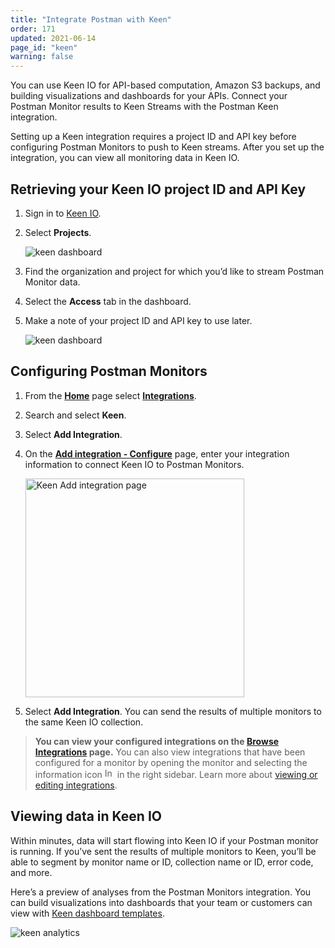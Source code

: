 ```yaml
---
title: "Integrate Postman with Keen"
order: 171
updated: 2021-06-14
page_id: "keen"
warning: false
---
```


You can use Keen IO for API-based computation, Amazon S3 backups, and building visualizations and dashboards for your APIs. Connect your Postman Monitor results to Keen Streams with the Postman Keen integration.

Setting up a Keen integration requires a project ID and API key before configuring Postman Monitors to push to Keen streams. After you set up the integration, you can view all monitoring data in Keen IO.

## Retrieving your Keen IO project ID and API Key

1. Sign in to [Keen IO](https://keen.io/users/login/).
1. Select **Projects**.

    ![keen dashboard](https://assets.postman.com/postman-docs/keen-projects.jpg)

1. Find the organization and project for which you’d like to stream Postman Monitor data.
1. Select the **Access** tab in the dashboard.
1. Make a note of your project ID and API key to use later.

    ![keen dashboard](https://assets.postman.com/postman-docs/keen-write-key.jpg)

## Configuring Postman Monitors

1. From the **[Home](https://go.postman.co/home)** page select **[Integrations](https://go.postman.co/integrations)**.
1. Search and select **Keen**.
1. Select **Add Integration**.
1. On the [**Add integration - Configure**](https://postman.postman.co/integrations/service/keen_io/add/monitor_run_keen_io) page, enter your integration information to connect Keen IO to Postman Monitors.

    <img alt="Keen Add integration page" src="https://assets.postman.com/postman-docs/v10/keen-add-integration-configuration-v10.15.jpg" width="350px">

1. Select **Add Integration**. You can send the results of multiple monitors to the same Keen IO collection.

> **You can view your configured integrations on the [Browse Integrations](https://go.postman.co/integrations/browse) page.** You can also view integrations that have been configured for a monitor by opening the monitor and selecting the information icon <img alt="Information icon" src="https://assets.postman.com/postman-docs/icon-information-v9-5.jpg#icon" width="16px"> in the right sidebar. Learn more about [viewing or editing integrations](/docs/integrations/intro-integrations/#viewing-or-editing-integrations).

## Viewing data in Keen IO

Within minutes, data will start flowing into Keen IO if your Postman monitor is running. If you’ve sent the results of multiple monitors to Keen, you’ll be able to segment by monitor name or ID, collection name or ID, error code, and more.

Here’s a preview of analyses from the Postman Monitors integration. You can build visualizations into dashboards that your team or customers can view with [Keen dashboard templates](https://keen.io/docs/visualize/data-visualization-library/create-dashboard/).

![keen analytics](https://assets.postman.com/postman-docs/keen_dashboard2.jpg)
